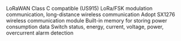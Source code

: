 LoRaWAN Class C compatible (US915)
LoRa/FSK modulation communication, long-distance wireless communication
Adopt SX1276 wireless communication module
Built-in memory for storing power consumption data
Switch status, energy, current, voltage, power, overcurrent alarm detection
